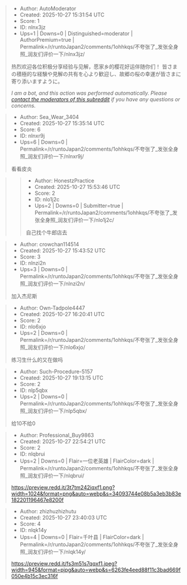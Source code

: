 > - Author: AutoModerator
> - Created: 2025-10-27 15:31:54 UTC
> - Score: 1
> - ID: nlnx3jz
> - Ups=1 | Downs=0 | Distinguished=moderator | AuthorPremium=true | Permalink=/r/runtoJapan2/comments/1ohhkqs/不夸张了_发张全身照_润友们评价一下/nlnx3jz/
>
> 热烈欢迎各位积极分享经验与见解，愿家乡的樱花好运伴随你们！
> 皆さまの積極的な経験や見解の共有を心より歓迎し、故郷の桜の幸運が皆さまに寄り添いますように。
> 
> *I am a bot, and this action was performed automatically. Please [contact the moderators of this subreddit](/message/compose/?to=/r/runtoJapan2) if you have any questions or concerns.*

> - Author: Sea_Wear_3404
> - Created: 2025-10-27 15:35:14 UTC
> - Score: 6
> - ID: nlnxr9j
> - Ups=6 | Downs=0 | Permalink=/r/runtoJapan2/comments/1ohhkqs/不夸张了_发张全身照_润友们评价一下/nlnxr9j/
>
> 看看皮炎

>> - Author: HonestzPractice
>> - Created: 2025-10-27 15:53:46 UTC
>> - Score: 2
>> - ID: nlo1j2c
>> - Ups=2 | Downs=0 | Submitter=true | Permalink=/r/runtoJapan2/comments/1ohhkqs/不夸张了_发张全身照_润友们评价一下/nlo1j2c/
>>
>> 自己找个牛郎店去

> - Author: crowchan114514
> - Created: 2025-10-27 15:43:52 UTC
> - Score: 3
> - ID: nlnzi2n
> - Ups=3 | Downs=0 | Permalink=/r/runtoJapan2/comments/1ohhkqs/不夸张了_发张全身照_润友们评价一下/nlnzi2n/
>
> 加入杰尼斯

> - Author: Own-Tadpole4447
> - Created: 2025-10-27 16:20:41 UTC
> - Score: 2
> - ID: nlo6xjo
> - Ups=2 | Downs=0 | Permalink=/r/runtoJapan2/comments/1ohhkqs/不夸张了_发张全身照_润友们评价一下/nlo6xjo/
>
> 练习生什么的又在做吗

> - Author: Such-Procedure-5157
> - Created: 2025-10-27 19:13:15 UTC
> - Score: 2
> - ID: nlp5qbx
> - Ups=2 | Downs=0 | Permalink=/r/runtoJapan2/comments/1ohhkqs/不夸张了_发张全身照_润友们评价一下/nlp5qbx/
>
> 给10不给0

> - Author: Professional_Buy9863
> - Created: 2025-10-27 22:54:21 UTC
> - Score: 2
> - ID: nlqbrui
> - Ups=2 | Downs=0 | Flair=一位老英雄 | FlairColor=dark | Permalink=/r/runtoJapan2/comments/1ohhkqs/不夸张了_发张全身照_润友们评价一下/nlqbrui/
>
> https://preview.redd.it/3t7tm242iqxf1.png?width=1024&format=png&auto=webp&s=34093744e08b5a3eb3b83e182201196467e8200f

> - Author: zhizhuzhizhutu
> - Created: 2025-10-27 23:40:03 UTC
> - Score: 4
> - ID: nlqk14y
> - Ups=4 | Downs=0 | Flair=千叶县 | FlairColor=dark | Permalink=/r/runtoJapan2/comments/1ohhkqs/不夸张了_发张全身照_润友们评价一下/nlqk14y/
>
> https://preview.redd.it/fs3m51s7qqxf1.jpeg?width=945&format=pjpg&auto=webp&s=6263fe4eed88f11c3bad669f050e4b15c3ec316f
